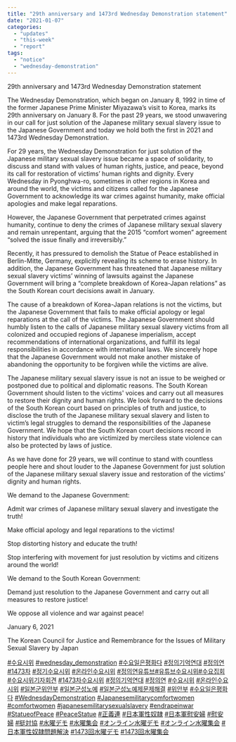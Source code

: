 ```yaml
---
title: "29th anniversary and 1473rd Wednesday Demonstration statement"
date: "2021-01-07"
categories: 
  - "updates"
  - "this-week"
  - "report"
tags: 
  - "notice"
  - "wednesday-demonstration"
---
```


29th anniversary and 1473rd Wednesday Demonstration statement

The Wednesday Demonstration, which began on January 8, 1992 in time of the former Japanese Prime Minister Miyazawa’s visit to Korea, marks its 29th anniversary on January 8. For the past 29 years, we stood unwavering in our call for just solution of the Japanese military sexual slavery issue to the Japanese Government and today we hold both the first in 2021 and 1473rd Wednesday Demonstration.

For 29 years, the Wednesday Demonstration for just solution of the Japanese military sexual slavery issue became a space of solidarity, to discuss and stand with values of human rights, justice, and peace, beyond its call for restoration of victims’ human rights and dignity. Every Wednesday in Pyonghwa-ro, sometimes in other regions in Korea and around the world, the victims and citizens called for the Japanese Government to acknowledge its war crimes against humanity, make official apologies and make legal reparations.

However, the Japanese Government that perpetrated crimes against humanity, continue to deny the crimes of Japanese military sexual slavery and remain unrepentant, arguing that the 2015 “comfort women” agreement “solved the issue finally and irreversibly.”

Recently, it has pressured to demolish the Statue of Peace established in Berlin-Mitte, Germany, explicitly revealing its scheme to erase history. In addition, the Japanese Government has threatened that Japanese military sexual slavery victims’ winning of lawsuits against the Japanese Government will bring a “complete breakdown of Korea-Japan relations” as the South Korean court decisions await in January.

The cause of a breakdown of Korea-Japan relations is not the victims, but the Japanese Government that fails to make official apology or legal reparations at the call of the victims. The Japanese Government should humbly listen to the calls of Japanese military sexual slavery victims from all colonized and occupied regions of Japanese imperialism, accept recommendations of international organizations, and fulfill its legal responsibilities in accordance with international laws. We sincerely hope that the Japanese Government would not make another mistake of abandoning the opportunity to be forgiven while the victims are alive.

The Japanese military sexual slavery issue is not an issue to be weighed or postponed due to political and diplomatic reasons. The South Korean Government should listen to the victims' voices and carry out all measures to restore their dignity and human rights. We look forward to the decisions of the South Korean court based on principles of truth and justice, to disclose the truth of the Japanese military sexual slavery and listen to victim’s legal struggles to demand the responsibilities of the Japanese Government. We hope that the South Korean court decisions record in history that individuals who are victimized by merciless state violence can also be protected by laws of justice.

As we have done for 29 years, we will continue to stand with countless people here and shout louder to the Japanese Government for just solution of the Japanese military sexual slavery issue and restoration of the victims' dignity and human rights.

We demand to the Japanese Government:

Admit war crimes of Japanese military sexual slavery and investigate the truth!

Make official apology and legal reparations to the victims!

Stop distorting history and educate the truth!

Stop interfering with movement for just resolution by victims and citizens around the world!

We demand to the South Korean Government:

Demand just resolution to the Japanese Government and carry out all measures to restore justice!

We oppose all violence and war against peace!

January 6, 2021

The Korean Council for Justice and Remembrance for the Issues of Military Sexual Slavery by Japan

[#수요시위](https://www.youtube.com/hashtag/%EC%88%98%EC%9A%94%EC%8B%9C%EC%9C%84) [#wednesday\_demonstration](https://www.youtube.com/hashtag/wednesday_demonstration) [#수요일은평화다](https://www.youtube.com/hashtag/%EC%88%98%EC%9A%94%EC%9D%BC%EC%9D%80%ED%8F%89%ED%99%94%EB%8B%A4) [#정의기억연대](https://www.youtube.com/hashtag/%EC%A0%95%EC%9D%98%EA%B8%B0%EC%96%B5%EC%97%B0%EB%8C%80) [#정의연](https://www.youtube.com/hashtag/%EC%A0%95%EC%9D%98%EC%97%B0) [#1473차](https://www.youtube.com/hashtag/1473%EC%B0%A8) [#정기수요시위](https://www.youtube.com/hashtag/%EC%A0%95%EA%B8%B0%EC%88%98%EC%9A%94%EC%8B%9C%EC%9C%84) [#온라인수요시위](https://www.youtube.com/hashtag/%EC%98%A8%EB%9D%BC%EC%9D%B8%EC%88%98%EC%9A%94%EC%8B%9C%EC%9C%84) [#정의연유튜브](https://www.youtube.com/hashtag/%EC%A0%95%EC%9D%98%EC%97%B0%EC%9C%A0%ED%8A%9C%EB%B8%8C)[#유튜브수요시위](https://www.youtube.com/hashtag/%EC%9C%A0%ED%8A%9C%EB%B8%8C%EC%88%98%EC%9A%94%EC%8B%9C%EC%9C%84)[#수요집회](https://www.youtube.com/hashtag/%EC%88%98%EC%9A%94%EC%A7%91%ED%9A%8C)[#수요시위기자회견](https://www.youtube.com/hashtag/%EC%88%98%EC%9A%94%EC%8B%9C%EC%9C%84%EA%B8%B0%EC%9E%90%ED%9A%8C%EA%B2%AC) [#1473차수요시위](https://www.youtube.com/hashtag/1472%EC%B0%A8%EC%88%98%EC%9A%94%EC%8B%9C%EC%9C%84) [#정의기억연대](https://www.youtube.com/hashtag/%EC%A0%95%EC%9D%98%EA%B8%B0%EC%96%B5%EC%97%B0%EB%8C%80) [#정의연](https://www.youtube.com/hashtag/%EC%A0%95%EC%9D%98%EC%97%B0) [#수요시위](https://www.youtube.com/hashtag/%EC%88%98%EC%9A%94%EC%8B%9C%EC%9C%84) [#온라인수요시위](https://www.youtube.com/hashtag/%EC%98%A8%EB%9D%BC%EC%9D%B8%EC%88%98%EC%9A%94%EC%8B%9C%EC%9C%84) [#일본군위안부](https://www.youtube.com/hashtag/%EC%9D%BC%EB%B3%B8%EA%B5%B0%EC%9C%84%EC%95%88%EB%B6%80) [#일본군성노예](https://www.youtube.com/hashtag/%EC%9D%BC%EB%B3%B8%EA%B5%B0%EC%84%B1%EB%85%B8%EC%98%88) [#일본군성노예제문제해결](https://www.youtube.com/hashtag/%EC%9D%BC%EB%B3%B8%EA%B5%B0%EC%84%B1%EB%85%B8%EC%98%88%EC%A0%9C%EB%AC%B8%EC%A0%9C%ED%95%B4%EA%B2%B0) [#위안부](https://www.youtube.com/hashtag/%EC%9C%84%EC%95%88%EB%B6%80) [#수요일은평화다](https://www.youtube.com/hashtag/%EC%88%98%EC%9A%94%EC%9D%BC%EC%9D%80%ED%8F%89%ED%99%94%EB%8B%A4) [#WednesdayDemonstration](https://www.youtube.com/hashtag/wednesdaydemonstration) [#Japanesemilitarycomfortwomen](https://www.youtube.com/hashtag/japanesemilitarycomfortwomen) [#comfortwomen](https://www.youtube.com/hashtag/comfortwomen) [#japanesemilitarysexualslavery](https://www.youtube.com/hashtag/japanesemilitarysexualslavery) [#endrapeinwar](https://www.youtube.com/hashtag/endrapeinwar) [#StatueofPeace](https://www.youtube.com/hashtag/statueofpeace) [#PeaceStatue](https://www.youtube.com/hashtag/peacestatue) [#正義連](https://www.youtube.com/hashtag/%E6%AD%A3%E7%BE%A9%E9%80%A3) [#日本軍性奴隷](https://www.youtube.com/hashtag/%E6%97%A5%E6%9C%AC%E8%BB%8D%E6%80%A7%E5%A5%B4%E9%9A%B7) [#日本軍慰安婦](https://www.youtube.com/hashtag/%E6%97%A5%E6%9C%AC%E8%BB%8D%E6%85%B0%E5%AE%89%E5%A9%A6) [#慰安婦](https://www.youtube.com/hashtag/%E6%85%B0%E5%AE%89%E5%A9%A6) [#挺対協](https://www.youtube.com/hashtag/%E6%8C%BA%E5%AF%BE%E5%8D%94) [#水曜デモ](https://www.youtube.com/hashtag/%E6%B0%B4%E6%9B%9C%E3%83%87%E3%83%A2) [#水曜集会](https://www.youtube.com/hashtag/%E6%B0%B4%E6%9B%9C%E9%9B%86%E4%BC%9A) [#オンライン水曜デモ](https://www.youtube.com/hashtag/%E3%82%AA%E3%83%B3%E3%83%A9%E3%82%A4%E3%83%B3%E6%B0%B4%E6%9B%9C%E3%83%87%E3%83%A2) [#オンライン水曜集会](https://www.youtube.com/hashtag/%E3%82%AA%E3%83%B3%E3%83%A9%E3%82%A4%E3%83%B3%E6%B0%B4%E6%9B%9C%E9%9B%86%E4%BC%9A) [#日本軍性奴隷問題解決](https://www.youtube.com/hashtag/%E6%97%A5%E6%9C%AC%E8%BB%8D%E6%80%A7%E5%A5%B4%E9%9A%B7%E5%95%8F%E9%A1%8C%E8%A7%A3%E6%B1%BA) [#1473回水曜デモ](https://www.youtube.com/hashtag/1472%E5%9B%9E%E6%B0%B4%E6%9B%9C%E3%83%87%E3%83%A2) [#1473回水曜集会](https://www.youtube.com/hashtag/1472%E5%9B%9E%E6%B0%B4%E6%9B%9C%E9%9B%86%E4%BC%9A)
